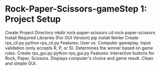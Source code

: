 # Rock-Paper-Scissors-gameStep 1: Project Setup
Create Project Directory
mkdir rock-paper-scissors
cd rock-paper-scissors
Install Required Libraries (For GUI Version)
pip install tkinter 
Create rps_cli.py
python rps_cli.py
Features:
User vs. Computer gameplay.
Input validation (only accepts R, P, or S).
Determines the winner based on game rules.
Create rps_gui.py
python rps_gui.py
Features:
Interactive buttons for Rock, Paper, Scissors.
Displays computer's choice and game result.
Clean and simple GUI.
